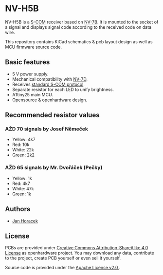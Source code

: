 NV-H5B
======

NV-H5B is a [S-COM](https://www.mtb-model.com/elektro/s-com.htm) receiver based
on [NV-7B](https://www.mtb-model.com/elektro/s-com-nav.htm). It is mounted
to the socket of a signal and displays signal code according to the received code
on data wire.

This repository contains KiCad schematics & pcb layout design as well as MCU
firmware source code.

## Basic features

 * 5 V power supply.
 * Mechanical compatibility with [NV-7D](https://www.mtb-model.com/elektro/s-com-nav.htm).
 * Receives [standard S-COM protocol](https://www.mtb-model.com/elektro/s-com.htm).
 * Separate resistor for each LED to unify brightness.
 * ATtiny25 main MCU.
 * Opensource & openhardware design.

## Recommended resistor values

### AŽD 70 signals by Josef Němeček

* Yellow: 4k7
* Red: 10k
* White: 22k
* Green: 2k2

### AŽD 65 signals by Mr. Dvořáček (Pečky)

* Yellow: 1k
* Red: 4k7
* White: 47k
* Green: 1k

## Authors

 * [Jan Horacek](mailto:jan.horacek@kmz-brno.cz)

## License

PCBs are provided under [Creative Commons Attribution-ShareAlike 4.0
License](https://creativecommons.org/licenses/by-sa/4.0/) as openhardware
project. You may download any data, contribute to the project, create PCB
yourself or even sell it yourself.

Source code is provided under the [Apache License v2.0
](https://www.apache.org/licenses/LICENSE-2.0).
